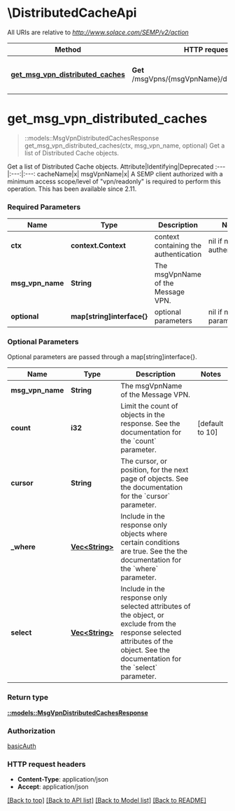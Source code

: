 # \DistributedCacheApi

All URIs are relative to *http://www.solace.com/SEMP/v2/action*

Method | HTTP request | Description
------------- | ------------- | -------------
[**get_msg_vpn_distributed_caches**](DistributedCacheApi.md#get_msg_vpn_distributed_caches) | **Get** /msgVpns/{msgVpnName}/distributedCaches | Get a list of Distributed Cache objects.


# **get_msg_vpn_distributed_caches**
> ::models::MsgVpnDistributedCachesResponse get_msg_vpn_distributed_caches(ctx, msg_vpn_name, optional)
Get a list of Distributed Cache objects.

Get a list of Distributed Cache objects.   Attribute|Identifying|Deprecated :---|:---:|:---: cacheName|x| msgVpnName|x|    A SEMP client authorized with a minimum access scope/level of \"vpn/readonly\" is required to perform this operation.  This has been available since 2.11.

### Required Parameters

Name | Type | Description  | Notes
------------- | ------------- | ------------- | -------------
 **ctx** | **context.Context** | context containing the authentication | nil if no authentication
  **msg_vpn_name** | **String**| The msgVpnName of the Message VPN. | 
 **optional** | **map[string]interface{}** | optional parameters | nil if no parameters

### Optional Parameters
Optional parameters are passed through a map[string]interface{}.

Name | Type | Description  | Notes
------------- | ------------- | ------------- | -------------
 **msg_vpn_name** | **String**| The msgVpnName of the Message VPN. | 
 **count** | **i32**| Limit the count of objects in the response. See the documentation for the &#x60;count&#x60; parameter. | [default to 10]
 **cursor** | **String**| The cursor, or position, for the next page of objects. See the documentation for the &#x60;cursor&#x60; parameter. | 
 **_where** | [**Vec&lt;String&gt;**](String.md)| Include in the response only objects where certain conditions are true. See the the documentation for the &#x60;where&#x60; parameter. | 
 **select** | [**Vec&lt;String&gt;**](String.md)| Include in the response only selected attributes of the object, or exclude from the response selected attributes of the object. See the documentation for the &#x60;select&#x60; parameter. | 

### Return type

[**::models::MsgVpnDistributedCachesResponse**](MsgVpnDistributedCachesResponse.md)

### Authorization

[basicAuth](../README.md#basicAuth)

### HTTP request headers

 - **Content-Type**: application/json
 - **Accept**: application/json

[[Back to top]](#) [[Back to API list]](../README.md#documentation-for-api-endpoints) [[Back to Model list]](../README.md#documentation-for-models) [[Back to README]](../README.md)

